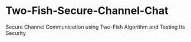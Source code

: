 # Two-Fish-Secure-Channel-Chat
Secure Channel Communication using Two-Fish Algorithm and Testing Its Security
